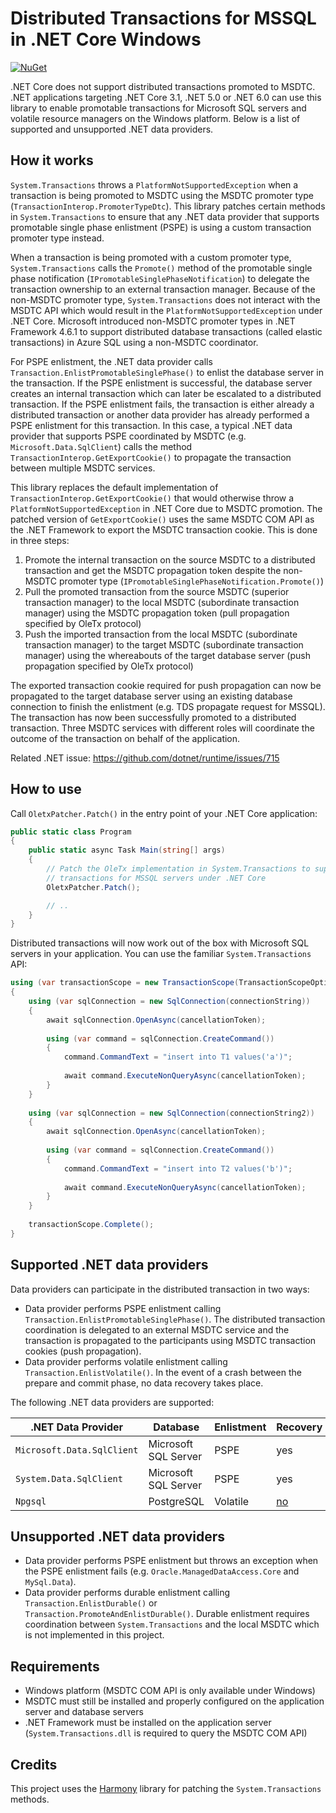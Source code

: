 # Distributed Transactions for MSSQL in .NET Core Windows

[![NuGet](https://img.shields.io/nuget/v/Softwarehelden.Transactions.Oletx.svg)](https://www.nuget.org/packages/Softwarehelden.Transactions.Oletx)

.NET Core does not support distributed transactions promoted to MSDTC. .NET applications targeting
.NET Core 3.1, .NET 5.0 or .NET 6.0 can use this library to enable promotable transactions for
Microsoft SQL servers and volatile resource managers on the Windows platform. Below is a list of
supported and unsupported .NET data providers.

## How it works

`System.Transactions` throws a `PlatformNotSupportedException` when a transaction is being promoted
to MSDTC using the MSDTC promoter type (`TransactionInterop.PromoterTypeDtc`). This library patches
certain methods in `System.Transactions` to ensure that any .NET data provider that supports
promotable single phase enlistment (PSPE) is using a custom transaction promoter type instead.

When a transaction is being promoted with a custom promoter type, `System.Transactions` calls the
`Promote()` method of the promotable single phase notification
(`IPromotableSinglePhaseNotification`) to delegate the transaction ownership to an external
transaction manager. Because of the non-MSDTC promoter type, `System.Transactions` does not interact
with the MSDTC API which would result in the `PlatformNotSupportedException` under .NET Core.
Microsoft introduced non-MSDTC promoter types in .NET Framework 4.6.1 to support distributed
database transactions (called elastic transactions) in Azure SQL using a non-MSDTC coordinator.

For PSPE enlistment, the .NET data provider calls `Transaction.EnlistPromotableSinglePhase()` to
enlist the database server in the transaction. If the PSPE enlistment is successful, the database
server creates an internal transaction which can later be escalated to a distributed transaction. If
the PSPE enlistment fails, the transaction is either already a distributed transaction or another
data provider has already performed a PSPE enlistment for this transaction. In this case, a typical
.NET data provider that supports PSPE coordinated by MSDTC (e.g. `Microsoft.Data.SqlClient`) calls
the method `TransactionInterop.GetExportCookie()` to propagate the transaction between multiple
MSDTC services.

This library replaces the default implementation of `TransactionInterop.GetExportCookie()` that
would otherwise throw a `PlatformNotSupportedException` in .NET Core due to MSDTC promotion. The
patched version of `GetExportCookie()` uses the same MSDTC COM API as the .NET Framework to export
the MSDTC transaction cookie. This is done in three steps:

1) Promote the internal transaction on the source MSDTC to a distributed transaction and get the
   MSDTC propagation token despite the non-MSDTC promoter type
   (`IPromotableSinglePhaseNotification.Promote()`)
2) Pull the promoted transaction from the source MSDTC (superior transaction manager) to the local
   MSDTC (subordinate transaction manager) using the MSDTC propagation token (pull propagation
   specified by OleTx protocol)
3) Push the imported transaction from the local MSDTC (subordinate transaction manager) to the
   target MSDTC (subordinate transaction manager) using the whereabouts of the target database
   server (push propagation specified by OleTx protocol)

The exported transaction cookie required for push propagation can now be propagated to the target
database server using an existing database connection to finish the enlistment (e.g. TDS propagate
request for MSSQL). The transaction has now been successfully promoted to a distributed transaction.
Three MSDTC services with different roles will coordinate the outcome of the transaction on behalf
of the application.

Related .NET issue: https://github.com/dotnet/runtime/issues/715

## How to use

Call `OletxPatcher.Patch()` in the entry point of your .NET Core application:

```cs
public static class Program
{
    public static async Task Main(string[] args)
    {
        // Patch the OleTx implementation in System.Transactions to support distributed
        // transactions for MSSQL servers under .NET Core
        OletxPatcher.Patch();

        // ..
    }
}
```

Distributed transactions will now work out of the box with Microsoft SQL servers in your
application. You can use the familiar `System.Transactions` API:

```cs
using (var transactionScope = new TransactionScope(TransactionScopeOption.Required, TransactionScopeAsyncFlowOption.Enabled))
{
	using (var sqlConnection = new SqlConnection(connectionString))
	{
		await sqlConnection.OpenAsync(cancellationToken);
		
		using (var command = sqlConnection.CreateCommand())
		{
			command.CommandText = "insert into T1 values('a')";
			
			await command.ExecuteNonQueryAsync(cancellationToken);
		}
	}
    
	using (var sqlConnection = new SqlConnection(connectionString2))
	{
		await sqlConnection.OpenAsync(cancellationToken);
		
		using (var command = sqlConnection.CreateCommand())
		{
			command.CommandText = "insert into T2 values('b')";
			
			await command.ExecuteNonQueryAsync(cancellationToken);
		}
	}
	
	transactionScope.Complete();
}
```

## Supported .NET data providers

Data providers can participate in the distributed transaction in two ways:

- Data provider performs PSPE enlistment calling `Transaction.EnlistPromotableSinglePhase()`. The
  distributed transaction coordination is delegated to an external MSDTC service and the transaction
  is propagated to the participants using MSDTC transaction cookies (push propagation).
- Data provider performs volatile enlistment calling `Transaction.EnlistVolatile()`. In the event of
  a crash between the prepare and commit phase, no data recovery takes place.

The following .NET data providers are supported:

| .NET Data Provider         | Database             | Enlistment | Recovery                                           |
| -------------------------- | -------------------- | ---------- | -------------------------------------------------- |
| `Microsoft.Data.SqlClient` | Microsoft SQL Server | PSPE       | yes                                                |
| `System.Data.SqlClient`    | Microsoft SQL Server | PSPE       | yes                                                |
| `Npgsql`                   | PostgreSQL           | Volatile   | [no](https://github.com/npgsql/npgsql/issues/1378) |

## Unsupported .NET data providers

- Data provider performs PSPE enlistment but throws an exception when the PSPE enlistment fails
  (e.g. `Oracle.ManagedDataAccess.Core` and `MySql.Data`).
- Data provider performs durable enlistment calling `Transaction.EnlistDurable()` or
  `Transaction.PromoteAndEnlistDurable()`. Durable enlistment requires coordination between
  `System.Transactions` and the local MSDTC which is not implemented in this project.

## Requirements

- Windows platform (MSDTC COM API is only available under Windows)
- MSDTC must still be installed and properly configured on the application server and database
  servers
- .NET Framework must be installed on the application server (`System.Transactions.dll` is required
  to query the MSDTC COM API)

## Credits

This project uses the [Harmony](https://github.com/pardeike/Harmony) library for patching the
`System.Transactions` methods.
